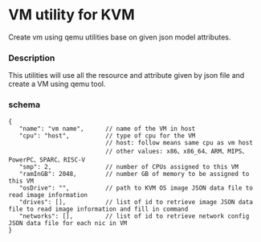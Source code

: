 # VM utility for KVM
Create vm using qemu utilities base on given json model attributes.

### Description
This utilities will use all the resource and attribute given by json file and create a VM using qemu tool.

### schema
 ```jsonc
{
    "name": "vm name",      // name of the VM in host
    "cpu": "host",          // type of cpu for the VM 
                            // host: follow means same cpu as vm host
                            // other values: x86、x86_64、ARM、MIPS、PowerPC、SPARC、RISC-V
    "smp": 2,               // number of CPUs assigned to this VM
    "ramInGB": 2048,        // number GB of memory to be assigned to this VM
    "osDrive": "",          // path to KVM OS image JSON data file to read image information
    "drives": [],           // list of id to retrieve image JSON data file to read image information and fill in command
    "networks": [],         // list of id to retrieve network config JSON data file for each nic in VM
}
 ```